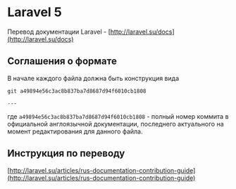 Laravel 5
====

Перевод документации Laravel - [http://laravel.su/docs](http://laravel.su/docs)

## Соглашения о формате

В начале каждого файла должна быть конструкция вида

	git a49894e56c3ac8b837ba7d8687d94f6010cb1808

	---

где `a49894e56c3ac8b837ba7d8687d94f6010cb1808` - полный номер коммита в официальной англоязычной документации, последнего актуального на момент редактирования для данного файла.

## Инструкция по переводу

[http://laravel.su/articles/rus-documentation-contribution-guide](http://laravel.su/articles/rus-documentation-contribution-guide)
